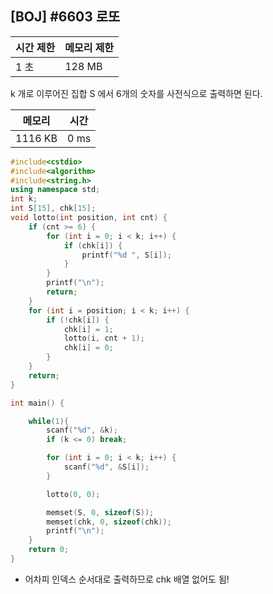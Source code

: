 ## [BOJ] #6603 로또

| 시간 제한 | 메모리 제한 |
| --------- | ----------- |
| 1 초      | 128 MB      |

k 개로 이루어진 집합 S 에서 6개의 숫자를 사전식으로 출력하면 된다.



| 메모리  | 시간 |
| ------- | ---- |
| 1116 KB | 0 ms |

```c++
#include<cstdio>
#include<algorithm>
#include<string.h>
using namespace std;
int k;
int S[15], chk[15];
void lotto(int position, int cnt) {
	if (cnt >= 6) {
		for (int i = 0; i < k; i++) {
			if (chk[i]) {
				printf("%d ", S[i]);
			}
		}
		printf("\n");
		return;
	}
	for (int i = position; i < k; i++) {
		if (!chk[i]) {
			chk[i] = 1;
			lotto(i, cnt + 1);
			chk[i] = 0;
		}
	}
	return;
}

int main() {

	while(1){
		scanf("%d", &k);
		if (k <= 0) break;

		for (int i = 0; i < k; i++) {
			scanf("%d", &S[i]);
		}

		lotto(0, 0);

		memset(S, 0, sizeof(S));
		memset(chk, 0, sizeof(chk));
		printf("\n");
	}
	return 0;
}
```

- 어차피 인덱스 순서대로 출력하므로 chk 배열 없어도 됨!